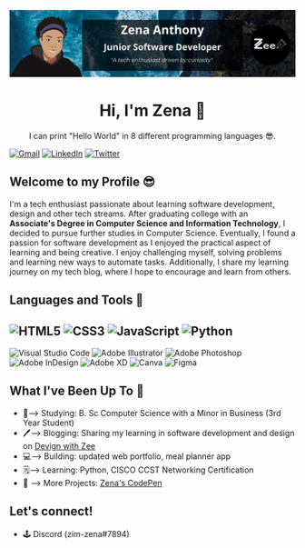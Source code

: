 ![GitHub Banner](github-banner-2023.png)

<div align="center">
  <h1>Hi, I'm Zena 👋</h1>
  <p>I can print "Hello World" in 8 different programming languages 😎.</p>
</div>

[![Gmail](https://img.shields.io/badge/Gmail-D14836?style=for-the-badge&logo=gmail&logoColor=white)](mailto:zenaanthony@outlook.com)
[![LinkedIn](https://img.shields.io/badge/linkedin-%230077B5.svg?style=for-the-badge&logo=linkedin&logoColor=white)](https://www.linkedin.com/in/zenaanthony/)
[![Twitter](https://img.shields.io/badge/Twitter-%231DA1F2.svg?style=for-the-badge&logo=Twitter&logoColor=white)](https://twitter.com/zimzena)

## Welcome to my Profile 😎

I'm a tech enthusiast passionate about learning software development, design and other tech streams. After graduating college with an <strong>Associate's Degree in Computer Science and Information Technology</strong>, I decided to pursue further studies in Computer Science. Eventually, I found a passion for software development as I enjoyed the practical aspect of learning and being creative. I enjoy challenging myself, solving problems and learning new ways to automate tasks. Additionally, I share my learning journey on my tech blog, where I hope to encourage and learn from others.

## Languages and Tools 🧰
![HTML5](https://img.shields.io/badge/html5-%23E34F26.svg?style=for-the-badge&logo=html5&logoColor=white)
![CSS3](https://img.shields.io/badge/css3-%231572B6.svg?style=for-the-badge&logo=css3&logoColor=white)
![JavaScript](https://img.shields.io/badge/javascript-%23323330.svg?style=for-the-badge&logo=javascript&logoColor=%23F7DF1E)
![Python](https://img.shields.io/badge/python-3670A0?style=for-the-badge&logo=python&logoColor=ffdd54)
---
![Visual Studio Code](https://img.shields.io/badge/Visual%20Studio%20Code-0078d7.svg?style=for-the-badge&logo=visual-studio-code&logoColor=white)
![Adobe Illustrator](https://img.shields.io/badge/adobe%20illustrator-%23FF9A00.svg?style=for-the-badge&logo=adobe%20illustrator&logoColor=white)
![Adobe Photoshop](https://img.shields.io/badge/adobe%20photoshop-%2331A8FF.svg?style=for-the-badge&logo=adobe%20photoshop&logoColor=white)
![Adobe InDesign](https://img.shields.io/badge/Adobe%20InDesign-49021F?style=for-the-badge&logo=adobeindesign&logoColor=white)
![Adobe XD](https://img.shields.io/badge/Adobe%20XD-470137?style=for-the-badge&logo=Adobe%20XD&logoColor=#FF61F6)
![Canva](https://img.shields.io/badge/Canva-%2300C4CC.svg?style=for-the-badge&logo=Canva&logoColor=white)
![Figma](https://img.shields.io/badge/figma-%23F24E1E.svg?style=for-the-badge&logo=figma&logoColor=white)

## What I've Been Up To 💪
- 🏫--> Studying: B. Sc Computer Science with a Minor in Business (3rd Year Student)
- 🖊️--> Blogging: Sharing my learning in software development and design on [Devign with Zee](https://devignwithzee.wordpress.com/)
- 💻--> Building: updated web portfolio, meal planner app 
- 🗒️--> Learning: Python, CISCO CCST Networking Certification
- 👀 --> More Projects: [Zena's CodePen](https://codepen.io/zena-a)

## Let's connect!
- 🕹 Discord (zim-zena#7894)
